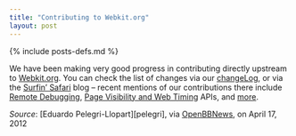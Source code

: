 ```yaml
---
title: "Contributing to Webkit.org"
layout: post
---
```

{% include posts-defs.md %}

We have been making very good progress in contributing directly upstream
to [Webkit.org](http://webkit.org).
You can check the list of changes via our
[changeLog](http://trac.webkit.org/browser/trunk/Source/WebKit/blackberry/ChangeLog),
or via the
[Surfin’ Safari](http://www.webkit.org/blog)
blog – recent mentions of our contributions there include
[Remote Debugging](http://www.webkit.org/blog/1875/announcing-remote-debugging-protocol-v1-0/),
[Page Visibility and Web Timing](http://www.webkit.org/blog/1861/last-week-in-webkit-battery-status-api-and-form-updates/) APIs, and 
[more](http://www.webkit.org/blog/1841/last-week-in-webkit-viewport-relative-css-units-and-javascript-speech/).

_Source_: [Eduardo Pelegri-Llopart][pelegri], via [OpenBBNews](http://openbbnews.wordpress.com/2012/04/17/webkit-contributions/), on April 17, 2012  

